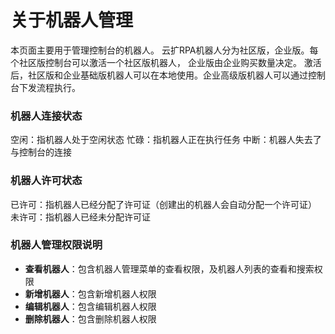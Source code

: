 # 关于机器人管理
本页面主要用于管理控制台的机器人。 云扩RPA机器人分为社区版，企业版。每个社区版控制台可以激活一个社区版机器人， 企业版由企业购买数量决定。 
激活后，社区版和企业基础版机器人可以在本地使用。企业高级版机器人可以通过控制台下发流程执行。

### 机器人连接状态
空闲：指机器人处于空闲状态
忙碌：指机器人正在执行任务
中断：机器人失去了与控制台的连接

### 机器人许可状态
已许可：指机器人已经分配了许可证（创建出的机器人会自动分配一个许可证）
未许可：指机器人已经未分配许可证

### 机器人管理权限说明
- **查看机器人**：包含机器人管理菜单的查看权限，及机器人列表的查看和搜索权限
- **新增机器人**：包含新增机器人权限
- **编辑机器人**：包含编辑机器人权限
- **删除机器人**：包含删除机器人权限
